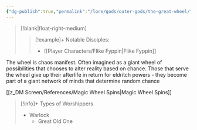 ```yaml
---
{"dg-publish":true,"permalink":"/lore/gods/outer-gods/the-great-wheel/","tags":["God"]}
---
```


>[!blank|float-right-medium]
>>[!example]+ Notable Disciples:
>>- [[Player Characters/Flike Fyppin\|Flike Fyppin]]


The wheel is chaos manifest. Often imagined as a giant wheel of possibilities that chooses to alter reality based on chance. Those that serve the wheel give up their afterlife in return for eldritch powers - they become part of a giant network of minds that determine random chance

[[z_DM Screen/References/Magic Wheel Spins\|Magic Wheel Spins]]

>[!info]+ Types of Worshippers
>- Warlock
>	- Great Old One



